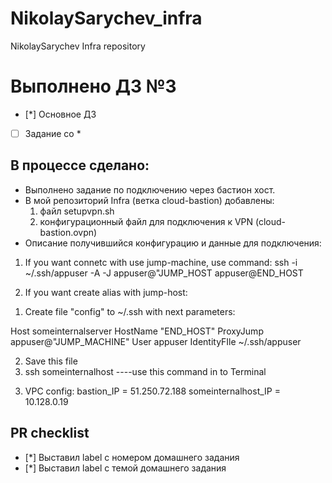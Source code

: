 # NikolaySarychev_infra
NikolaySarychev Infra repository

# Выполнено ДЗ №3
 - [*] Основное ДЗ
 - [ ] Задание со *

## В процессе сделано:
 - Выполнено задание по подключению через бастион хост.
 - В мой репозиторий Infra (ветка cloud-bastion) добавлены:
    1. файл setupvpn.sh
    2. конфигурационный файл для подключения к VPN (cloud-bastion.ovpn)
 - Описание получившийся конфигурацию и данные для подключения:

1. If you want connetc with use jump-machine, use command:
ssh -i ~/.ssh/appuser -A -J appuser@"JUMP_HOST appuser@END_HOST

2. If you want create alias with jump-host:

1) Create file "config" to ~/.ssh with next parameters:

Host someinternalserver
    HostName "END_HOST"
    ProxyJump appuser@"JUMP_MACHINE"
    User appuser
    IdentityFIle ~/.ssh/appuser

2) Save this file
3) ssh someinternalhost ----use this command in to Terminal

3. VPC config:
bastion_IP = 51.250.72.188
someinternalhost_IP = 10.128.0.19

## PR checklist
 - [*] Выставил label с номером домашнего задания
 - [*] Выставил label с темой домашнего задания
